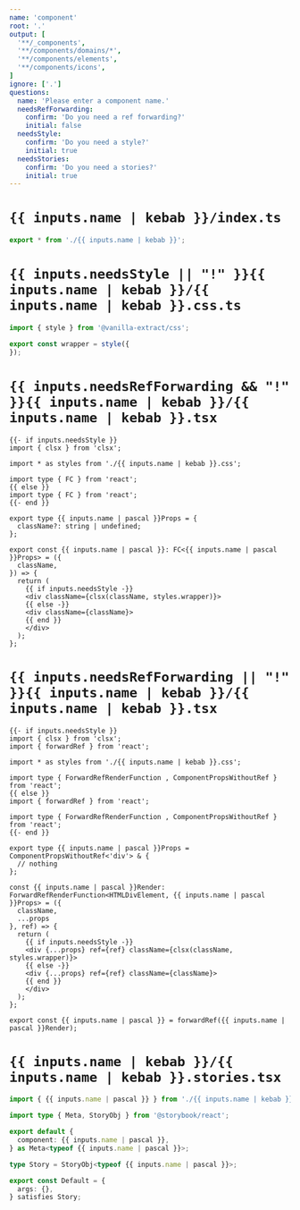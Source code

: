 ```yaml
---
name: 'component'
root: '.'
output: [
  '**/_components',
  '**/components/domains/*',
  '**/components/elements',
  '**/components/icons',
]
ignore: ['.']
questions:
  name: 'Please enter a component name.'
  needsRefForwarding:
    confirm: 'Do you need a ref forwarding?'
    initial: false
  needsStyle:
    confirm: 'Do you need a style?'
    initial: true
  needsStories:
    confirm: 'Do you need a stories?'
    initial: true
---
```


# `{{ inputs.name | kebab }}/index.ts`

```ts
export * from './{{ inputs.name | kebab }}';

```

# `{{ inputs.needsStyle || "!" }}{{ inputs.name | kebab }}/{{ inputs.name | kebab }}.css.ts`

```ts
import { style } from '@vanilla-extract/css';

export const wrapper = style({
});

```

# `{{ inputs.needsRefForwarding && "!" }}{{ inputs.name | kebab }}/{{ inputs.name | kebab }}.tsx`

```tsx
{{- if inputs.needsStyle }}
import { clsx } from 'clsx';

import * as styles from './{{ inputs.name | kebab }}.css';

import type { FC } from 'react';
{{ else }}
import type { FC } from 'react';
{{- end }}

export type {{ inputs.name | pascal }}Props = {
  className?: string | undefined;
};

export const {{ inputs.name | pascal }}: FC<{{ inputs.name | pascal }}Props> = ({
  className,
}) => {
  return (
    {{ if inputs.needsStyle -}}
    <div className={clsx(className, styles.wrapper)}>
    {{ else -}}
    <div className={className}>
    {{ end }}
    </div>
  );
};

```

# `{{ inputs.needsRefForwarding || "!" }}{{ inputs.name | kebab }}/{{ inputs.name | kebab }}.tsx`

```tsx
{{- if inputs.needsStyle }}
import { clsx } from 'clsx';
import { forwardRef } from 'react';

import * as styles from './{{ inputs.name | kebab }}.css';

import type { ForwardRefRenderFunction , ComponentPropsWithoutRef } from 'react';
{{ else }}
import { forwardRef } from 'react';

import type { ForwardRefRenderFunction , ComponentPropsWithoutRef } from 'react';
{{- end }}

export type {{ inputs.name | pascal }}Props = ComponentPropsWithoutRef<'div'> & {
  // nothing
};

const {{ inputs.name | pascal }}Render: ForwardRefRenderFunction<HTMLDivElement, {{ inputs.name | pascal }}Props> = ({
  className,
  ...props
}, ref) => {
  return (
    {{ if inputs.needsStyle -}}
    <div {...props} ref={ref} className={clsx(className, styles.wrapper)}>
    {{ else -}}
    <div {...props} ref={ref} className={className}>
    {{ end }}
    </div>
  );
};

export const {{ inputs.name | pascal }} = forwardRef({{ inputs.name | pascal }}Render);

```

# `{{ inputs.name | kebab }}/{{ inputs.name | kebab }}.stories.tsx`

```typescript
import { {{ inputs.name | pascal }} } from './{{ inputs.name | kebab }}';

import type { Meta, StoryObj } from '@storybook/react';

export default {
  component: {{ inputs.name | pascal }},
} as Meta<typeof {{ inputs.name | pascal }}>;

type Story = StoryObj<typeof {{ inputs.name | pascal }}>;

export const Default = {
  args: {},
} satisfies Story;

```
